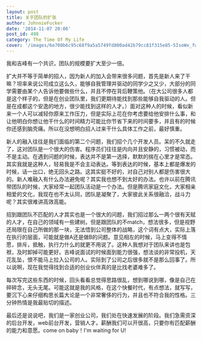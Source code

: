 ```yaml
---
layout: post
title: 关于团队的扩张
author: JohnnieFucker
date: '2014-11-07 20:06'
post_id: 498
category: The Time Of My Life
cover: '/images/6e708b6c95c68f9a5a5749fd800ad42b79cc81f315e85-5IsoWx_fw658.jpg'
---
```


我和吉峰有一个共识，团队的规模要扩大至少一倍。

扩大并不等于简单的招人，因为新人的加入会带来很多问题，首先是新人来了干嘛？坦率来说公司成立这么久，能够自我管理并驱动的同学少之又少，大部分的同学需要由某个人告诉他要做些什么，并且不停在背后鞭策他。（在大公司很多人都是这个样子的，但是在创业团队里，我们更期待能找到那些能够自我驱动的人。但是在成都这个安逸的地方，很少能找到这样的人才。）面对这种人的时候，看似新来一个人可以减轻你原来工作压力，但是实际上花在你考虑要给他安排什么事，和让他明白你想让他干什么的时间精力可能比你节省下来的时间要多，并且有的时候你还感到脑壳痛。所以在没想明白招人过来干什么具体工作之前，最好慎重。 
<!--break-->

新人的融入往往是我们面临的第二个问题，我们招个几个开发人员。呆的不久就走了，这对团队是一个很大的伤害。程序员们往往是内向并且安静的，习惯被动，而不是主动。在遇到问题的时候，表达并不是第一选择，默默的揣在心里才是常态。其实我就是这种人，轻易我是不会主动表达。等到表达的时候，基本上都是爆发的时候，话一出口，绝无回头之路。这其实挺不好的，对自己对别人都是伤害很大的。新人难融入有什么办法避免呢？其实我也想不到太好的办法。也许以前在腾讯带团队的时候，大家经常一起团队活动是一个办法。但是腾讯家庭文化，大家相亲相爱的文化，我现在也不太认同，团队是凝聚了，大家彼此关系很融洽，战斗力呢？其实很难讲高效高能。

招到跟团队不匹配的人才其实也是一个很大的问题，我们招过那么一两个很有天赋的人才，在自己的领域有一些建树。但是跟团队的不match，想法很多，但是视野还局限在自己所做的那一块，无法悟到公司整体的战略，这个词有点大，实际上落在执行的层面，可能就是做A还是做B的问题。意见相左的时候，马上变得不情愿，排斥，抵触，执行力什么的就更不用说了。这种人我想对于团队来讲也是包袱，及时卸掉可能更好。吉峰说面试的时候面到能力很强，想法谈的非常投机，天花乱坠，恨不能马上拉入公司的人。实际到了公司之后很多就不是那么回事了。所以说啊，现在我觉得找到合适的创业伙伴真的是比找老婆难多了。

每次写完这些东西的时候，回头看看总觉得思路很乱，想到哪说到哪，像是自己在碎碎念，无头无尾。可能这就是我的风格，在这个快餐时代，有点想法，就写写，要沉下心来仔细构思长篇大论是一个非常奢侈的行为，并且也不符合我的性格。三分钟热情是我最贴切的描述。

最后还是说说吧，我们是一家创业公司，我们处在快速发展的阶段。我们急需资深的后台开发，web前台开发，营销人才。薪酬我们可以开很高，只要你有匹配薪酬的能力和意愿。come on baby！I'm waiting for U!

